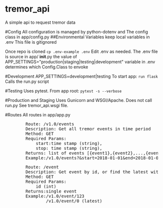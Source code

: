 # tremor_api
A simple api to request tremor data

#Config
All configuration is managed by 
python-dotenv and The config class in app/config.py
##Environmental Variables
keep local variables in .env This file is gitignored

Once repo is cloned 
`cp .env-example .env`
Edit .env as needed. 
The .env file is source in app/ __init__.py
the value of APP_SETTINGS="production|staging|testing|development"  variable in .env determines which Config.Class to envoke

#Development
APP_SETTINGS=development|testing 
To start app:
`run flask`
Calls the run.py script

#Testing
Uses pytest. From app root:
`pytest -s --verbose`

#Production and Staging
Uses Gunicorn and WSGI/Apache. Does not call run.py 
See tremor_api.wsgi file.

#Routes
All routes in app/app.py
<pre>
        Route: /v1.0/events
        Description: Get all tremor events in time period
        Method: GET
        Required Params:
            start:time stamp (string),
            stop: time stamp (string),
        Returns: list of events [{event1},{event2},...,{eventn}] or 404
        Example:/v1.0/events?&start=2018-01-01&end=2018-01-02
</pre>
<pre>
        Route: /event
        Description: Get event by id, or find the latest with event_id =0
        Method: GET
        Required Params:
            id (int)
        Returns:single event
        Example:/v1.0/event/123
                /v1.0/event/0 (latest)

</pre>
